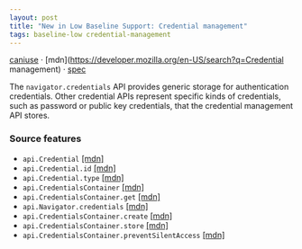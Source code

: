 ```yaml
---
layout: post
title: "New in Low Baseline Support: Credential management"
tags: baseline-low credential-management
---
```


[caniuse](https://caniuse.com/?search=credential-management) · [mdn](https://developer.mozilla.org/en-US/search?q=Credential management) · [spec](https://w3c.github.io/webappsec-credential-management/)

The `navigator.credentials` API provides generic storage for authentication credentials. Other credential APIs represent specific kinds of credentials, such as password or public key credentials, that the credential management API stores.

### Source features

- ``api.Credential`` [[mdn]](https://developer.mozilla.org/en-US/search?q=api.Credential)
- ``api.Credential.id`` [[mdn]](https://developer.mozilla.org/en-US/search?q=api.Credential.id)
- ``api.Credential.type`` [[mdn]](https://developer.mozilla.org/en-US/search?q=api.Credential.type)
- ``api.CredentialsContainer`` [[mdn]](https://developer.mozilla.org/en-US/search?q=api.CredentialsContainer)
- ``api.CredentialsContainer.get`` [[mdn]](https://developer.mozilla.org/en-US/search?q=api.CredentialsContainer.get)
- ``api.Navigator.credentials`` [[mdn]](https://developer.mozilla.org/en-US/search?q=api.Navigator.credentials)
- ``api.CredentialsContainer.create`` [[mdn]](https://developer.mozilla.org/en-US/search?q=api.CredentialsContainer.create)
- ``api.CredentialsContainer.store`` [[mdn]](https://developer.mozilla.org/en-US/search?q=api.CredentialsContainer.store)
- ``api.CredentialsContainer.preventSilentAccess`` [[mdn]](https://developer.mozilla.org/en-US/search?q=api.CredentialsContainer.preventSilentAccess)
